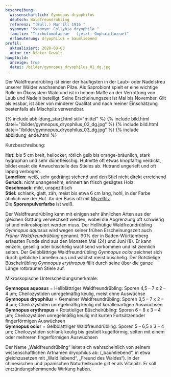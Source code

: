 ```yaml
---
beschreibung:
  wissenschaftlich: Gymnopus dryophilus
  deutsch: Waldfreundrübling
  referenz: "(Bull.) Murrill 1916 "
  synonym: "Synonym: Collybia dryophila "
  familie: "Tricholomataceae   (jetzt: Omphalotaceae)"
  erlaeuterung: dryophilus = baumliebend
profil:
  aktualisiert: 2020-08-03
  autor_in: Dieter Gewalt
hauptbild:
  anzeige: true
  datei: /bilder/gymnopus_dryophilus_01_dg.jpg
---
```

Der Waldfreundrübling ist einer der häufigsten in der Laub- oder Nadelstreu unserer Wälder wachsenden Pilze. Als  Saprobiont spielt er eine wichtige Rolle im Ökosystem Wald und ist in hohem Maße an der Verrottung von Laub und Nadeln beteiligt. Seine Erscheinungszeit ist Mai bis November. Gilt als essbar, ist aber von minderer Qualität und nach meiner Einschätzung bestenfalls als Mischpilz verwendbar.

{% include abbildung_start.html stil="mittel" %}
{% include bild.html datei="/bilder/gymnopus_dryophilus_02_dg.jpg" %}
{% include bild.html datei="/bilder/gymnopus_dryophilus_03_dg.jpg" %}
{% include abbildung_ende.html %}

Kurzbeschreibung:

**Hut:** bis 5 cm breit, hellocker, rötlich gelb bis orange-bräunlich, stark  hygrophan und sehr dünnfleischig. Hutmitte oft etwas knopfartig verdickt, bildet exakt die Anwuchsstelle des Stieles ab. Hutrand ungerieft und oft lappig verbogen.\
**Lamellen:** weiß, sehr gedrängt stehend und den Stiel nicht direkt erreichend\
**Geruch:** nicht unangenehm, erinnert an frisch gesägtes Holz.\
**Geschmack:** mild, unspezifisch\
**Stiel:** schlank, glatt, zäh, meist bis etwa 6 cm lang, hohl, in der Farbe ähnlich wie der Hut. An der Basis oft mit  [Myzelfilz](Myzel "Glossar").\
Die **Sporenpulverfarbe** ist weiß.

Der Waldfreundrübling kann mit einigen sehr ähnlichen Arten aus der gleichen Gattung verwechselt werden, wobei die Abgrenzung oft schwierig ist und mikroskopiert werden muss. Der Hellhütige Waldfreundrübling *Gymnopus aquosus* wird wegen seiner frühen Erscheinungszeit auch *Früher Waldfreundrübling* genannt. 90% der in Baden-Württemberg erfassten Funde sind aus den Monaten Mai (24) und Juni (8). Er kann einzeln, gesellig oder büschelig wachsend vorkommen und ist ziemlich selten. Der Gelbblättrige Waldfreundrübling *Gymnopus ocior* zeichnet sich durch gelbliche Lamellen aus und wächst meist büschelig. Der Rotstielige Büschelrübling *Gymnopus erythropus* fällt durch seine über die ganze Länge rotbraunen Stiele auf.

Mikroskopische Unterscheidungsmerkmale: 

**Gymnopus aquosu**s = Hellblättriger Waldfreundrübling: Sporen 4,5 – 7 x 2 – 4 µm; Cheilozystiden unregelmäßig keulig, meist ohne Auswüchse \
**Gymnopus dryophilu**s = Gemeiner Waldfreundrübling: Sporen 3,5 – 7 x 2 – 4 µm; Cheilozystiden unregelmäßig keulig mit korallenartigen Auswüchsen\
**Gymnopus erythropus** = Rotstieliger Büschelrübling: Sporen 6 – 8 x 3 – 4 µm; Cheilozystiden unregelmäßig keulig mit kurten Fortsätzenoder fingerförmigen Auswüchsen\
**Gymnopus ocior** = Gelbblättriger Waldfreundrübling: Sporen 5 – 6,5 x 3 – 4 µm; Cheilozystiden schlank keulig bis gestielt kugelförmig, selten mit einem oder mehreren fingerförmigen Auswüchsen

Der Name „Waldfreundrübling“ leitet sich wahrscheinlich von seinem wissenschaftlichen Artnamen dryophilus ab: („baumliebend“, in etwa gleichzusetzen mit „Wald liebend“, „Freund des Waldes“). In der chinesischen und japanischen Naturheilkunde gilt er als Vitalpilz. Er soll entzündungshemmende Wirkung haben.